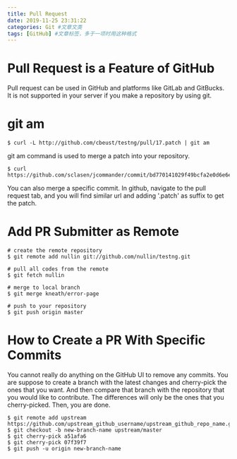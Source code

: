 ```yaml
---
title: Pull Request
date: 2019-11-25 23:31:22
categories: Git #文章文类
tags: [GitHub] #文章标签，多于一项时用这种格式
---
```

# Pull Request is a Feature of GitHub
Pull request can be used in GitHub and platforms like GitLab and GitBucks.
It is not supported in your server if you make a repository by using git.

<!--more-->
# git am
```
$ curl -L http://github.com/cbeust/testng/pull/17.patch | git am
```
git am command is used to merge a patch into your repository.
```
$ curl https://github.com/sclasen/jcommander/commit/bd770141029f49bcfa2e0d6e6e6282b531e69179.patch 
```
You can also merge a specific commit. In github, navigate to the pull request tab, and you will find similar url and adding '.patch' as suffix to get the patch.

# Add PR Submitter as Remote  
```
# create the remote repository
$ git remote add nullin git://github.com/nullin/testng.git

# pull all codes from the remote
$ git fetch nullin

# merge to local branch
$ git merge kneath/error-page

# push to your repository
$ git push origin master
```

# How to Create a PR With Specific Commits
You cannot really do anything on the GitHub UI to remove any commits.
You are suppose to create a branch with the latest changes and cherry-pick the ones that you want. And then compare that branch with the repository that you would like to contribute.
The differences will only be the ones that you cherry-picked. Then, you are done. 
```
$ git remote add upstream https://github.com/upstream_github_username/upstream_github_repo_name.git
$ git checkout -b new-branch-name upstream/master
$ git cherry-pick a51afa6
$ git cherry-pick 07f39f7
$ git push -u origin new-branch-name
```